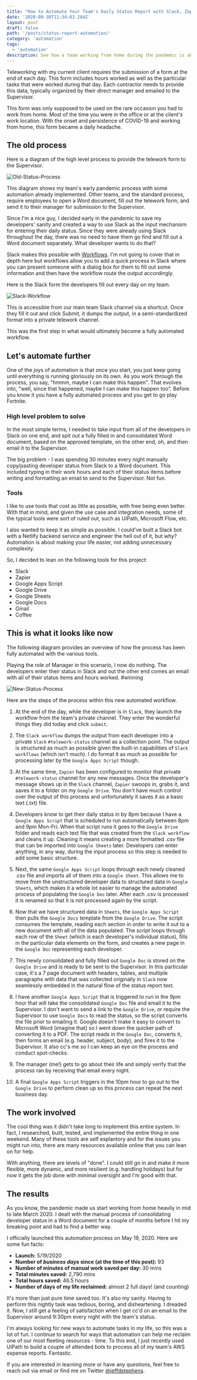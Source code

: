 ```yaml
---
title: "How to Automate Your Team's Daily Status Report with Slack, Zapier, and Google Apps Script"
date: '2020-09-30T11:34:03.284Z'
layout: post
draft: false
path: '/posts/status-report-automation/'
category: 'automation'
tags:
  - 'automation'
description: See how a team working from home during the pandemic is able to automate the creation and submission of their daily status reports using simple tools like Slack, Zapier, and Google Apps Script.
---
```


Teleworking with my current client requires the submission of a form at the end of each day. This form includes hours worked as well as the particular tasks that were worked during that day. Each contractor needs to provide this data, typically organized by their direct manager and emailed to the Supervisor.

This form was only supposed to be used on the rare occasion you had to work from home. Most of the time you were in the office or at the client's work location. With the onset and persistence of COVID-19 and working from home, this form became a daily headache.

## The old process

Here is a diagram of the high level process to provide the telework form to the Supervisor.

![Old-Status-Process](./Generic-Telework-Status-Process-Orig.png)

This diagram shows my team's early pandemic process with some automation already implemented. Other teams, and the standard process, require employees to open a Word document, fill out the telework form, and send it to their manager for submission to the Supervisor.

Since I'm a nice guy, I decided early in the pandemic to save my developers' sanity and created a way to use Slack as the input mechanism for entering their daily status. Since they were already using Slack throughout the day, there was no need to have them go find and fill out a Word document separately. What developer wants to do that?

Slack makes this possible with [Workflows](https://slack.com/features/workflow-automation). I'm not going to cover that in depth here but workflows allow you to add a quick process in Slack where you can present someone with a dialog box for them to fill out some information and then have the workflow route the output accordingly.

Here is the Slack form the developers fill out every day on my team.

![Slack-Workflow](./Slack-Workflow.png)

This is accessible from our main team Slack channel via a shortcut. Once they fill it out and click Submit, it dumps the output, in a semi-standardized format into a private telework channel.

This was the first step in what would ultimately become a fully automated workflow.

## Let's automate further

One of the joys of automation is that once you start, you just keep going until everything is running gloriously on its own. As you work through the process, you say, "hmmm, maybe I can make this happen". That evolves into, "well, since that happened, maybe I can make this happen too". Before you know it you have a fully automated process and you get to go play Fortnite.

### High level problem to solve

In the most simple terms, I needed to take input from all of the developers in Slack on one end, and spit out a fully filled in and consolidated Word document, based on the approved template, on the other end, oh, and then email it to the Supervisor.

The big problem - I was spending 30 minutes every night manually copy/pasting developer status from Slack to a Word document. This included typing in their work hours and each of their status items before writing and formatting an email to send to the Supervisor. Not fun.

### Tools

I like to use tools that cost as little as possible, with free being even better. With that in mind, and given the use case and integration needs, some of the typical tools were sort of ruled out, such as UiPath, Microsoft Flow, etc.

I also wanted to keep it as simple as possible. I could've built a Slack bot with a Netlify backend service and engineer the hell out of it, but why? Automation is about making your life easier, not adding unnecessary complexity.

So, I decided to lean on the following tools for this project:

- Slack
- Zapier
- Google Apps Script
- Google Drive
- Google Sheets
- Google Docs
- Gmail
- Coffee

## This is what it looks like now

The following diagram provides an overview of how the process has been fully automated with the various tools.

Playing the role of Manager in this scenario, I now do nothing. The developers enter their status in Slack and out the other end comes an email with all of their status items and hours worked. #winning

![New-Status-Process](./Generic-Telework-Status-Process-Now.png)

Here are the steps of the process within this new automated workflow.

1. At the end of the day, while the developer is in `Slack`, they launch the workflow from the team's private channel. They enter the wonderful things they did today and click `submit`.

2. The `Slack workflow` dumps the output from each developer into a private `Slack` `#telework-status` channel as a collection point. The output is structured as much as possible given the built-in capabilities of `Slack workflows` (which isn't much). I do format it as much as possible for processing later by the `Google Apps Script` though.

3. At the same time, `Zapier` has been configured to monitor that private `#telework-status` channel for any new messages. Once the developer's message shows up in the `Slack` channel, `Zapier` swoops in, grabs it, and saves it to a folder on my `Google Drive`. You don't have much control over the output of this process and unfortunately it saves it as a basic text (.txt) file.

4. Developers know to get their daily status in by 8pm because I have a `Google Apps Script` that is scheduled to run automatically between 8pm and 9pm Mon-Fri. When that script runs it goes to the `Google Drive` folder and reads each text file that was created from the `Slack workflow` and cleans it up. Cleaning it means creating a more formatted .csv file that can be imported into `Google Sheets` later. Developers can enter anything, in any way, during the input process so this step is needed to add some basic structure.

5. Next, the same `Google Apps Script` loops through each newly cleaned .csv file and imports all of them into a `Google Sheet`. This allows me to move from the unstructured developer data to structured data in `Google Sheets`, which makes it a whole lot easier to manage the automated process of populating the `Google Doc` later. After each .csv is processed it is renamed so that it is not processed again by the script.

6. Now that we have structured data in `Sheets`, the `Google Apps Script` then pulls the `Google Docs` template from the `Google Drive`. The script consumes the template, reading each section in order to write it out to a new document with all of the data populated. The script loops through each row of the `Sheet` (which is each developer's individual status), fills in the particular data elements on the form, and creates a new page in the `Google Doc` representing each developer.

7. This newly consolidated and fully filled out `Google Doc` is stored on the `Google Drive` and is ready to be sent to the Supervisor. In this particular case, it's a 7 page document with headers, tables, and multiple paragraphs with data that was collected originally in `Slack` now seamlessly embedded in the natural flow of the status report text.

8. I have another `Google Apps Script` that is triggered to run in the 9pm hour that will take the consolidated `Google Doc` file and email it to the Supervisor. I don't want to send a link to the `Google Drive`, or require the Supervisor to use `Google Docs` to read the status, so the script converts the file prior to emailing it. Google doesn't make it easy to convert to Microsoft Word (imagine that) so I went down the quicker path of converting it to a PDF. The script reads in the `Google Doc`, converts it, then forms an email (e.g. header, subject, body), and fires it to the Supervisor. It also cc's me so I can keep an eye on the process and conduct spot-checks.

9. The manager (me!) gets to go about their life and simply verify that the process ran by receiving that email every night.

10. A final `Google Apps Script` triggers in the 10pm hour to go out to the `Google Drive` to perform clean up so this process can repeat the next business day.

## The work involved

The cool thing was it didn't take long to implement this entire system. In fact, I researched, built, tested, and implemented the entire thing in one weekend. Many of these tools are self explantory and for the issues you might run into, there are many resources available online that you can lean on for help.

With anything, there are levels of "done". I could still go in and make it more flexible, more dynamic, and more resilient (e.g. handling holidays) but for now it gets the job done with minimal oversight and I'm good with that.

## The results

As you know, the pandemic made us start working from home heavily in mid to late March 2020. I dealt with the manual process of consolidating developer status in a Word document for a couple of months before I hit my breaking point and had to find a better way.

I officially launched this automation process on May 19, 2020. Here are some fun facts:

- **Launch:** 5/19/2020
- **Number of _business days_ since (at the time of this post):** 93
- **Number of minutes of manual work saved per day:** 30 mins
- **Total minutes saved:** 2,790 mins
- **Total hours saved:** 46.5 hours
- **Number of days of my life reclaimed:** almost 2 full days! (and counting)

It's more than just pure time saved too. It's also my sanity. Having to perform this nightly task was tedious, boring, and disheartening. I dreaded it. Now, I _still_ get a feeling of satisfaction when I get cc'd on an email to the Supervisor around 9:30pm every night with the team's status.

I'm always looking for new ways to automate tasks in my life, so this was a lot of fun. I continue to search for ways that automation can help me reclaim one of our most fleeting resources - time. To this end, I just recently used UiPath to build a couple of attended bots to process all of my team's AWS expense reports. Fantastic.

If you are interested in learning more or have any questions, feel free to reach out via email or find me on Twitter [@jeffdstephens](https://www.twitter.com/jeffdstephens).

